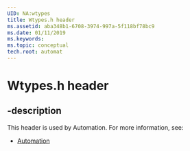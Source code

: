 ```yaml
---
UID: NA:wtypes
title: Wtypes.h header
ms.assetid: aba348b1-6708-3974-997a-5f118bf78bc9
ms.date: 01/11/2019
ms.keywords: 
ms.topic: conceptual
tech.root: automat
---
```


# Wtypes.h header


## -description


This header is used by Automation. For more information, see:

- [Automation](../_automat/index.md)

